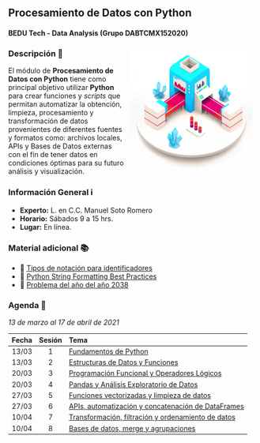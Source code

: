## Procesamiento de Datos con Python
#### BEDU Tech - Data Analysis (Grupo DABTCMX152020)

<img src="imagenes/image.gif" align="right" height="250" width="250" hspace="10">

### Descripción :pencil:

El módulo de __Procesamiento de Datos con Python__ tiene como principal objetivo utilizar __Python__ para crear funciones y *scripts* que permitan automatizar la obtención, limpieza, procesamiento y transformación de datos provenientes de diferentes fuentes y formatos como: archivos locales, APIs y Bases de Datos externas con el fin de tener datos en condiciones óptimas para su futuro análisis y visualización.


### Información General :information_source:

- **Experto:** L. en C.C. Manuel Soto Romero
- **Horario:** Sábados 9 a 15 hrs.
- **Lugar:**   En línea.

### Material adicional :books:

- :link: [Tipos de notación para identificadores](https://www.neoguias.com/tipos-notacion-nombres/)
- :link: [Python String Formatting Best Practices](https://realpython.com/python-string-formatting/)
- :link: [Problema del año del año 2038](https://es.wikipedia.org/wiki/Problema_del_a%C3%B1o_2038#:~:text=La%20mayor%C3%ADa%20de%20sistemas%20operativos,%2C9%20%C3%97%201011)

### Agenda :date:

*13 de marzo al 17 de abril de 2021*

Fecha | Sesión | Tema                                                               | 
------| :----: | :----------------------------------------------------------------- | 
13/03 | 1      | [Fundamentos de Python](Sesion-01/Readme.md)                       |
13/03 | 2      | [Estructuras de Datos y Funciones](Sesion-02/Readme.md)            |
20/03 | 3      | [Programación Funcional y Operadores Lógicos](Sesion-03/Readme.md) |
20/03 | 4      | [Pandas y Análisis Exploratorio de Datos](Sesion-04/Readme.md)     |
27/03 | 5      | [Funciones vectorizadas y limpieza de datos](Sesion-05/Readme.md)  |
27/03 | 6      | [APIs, automatización y concatenación de DataFrames](Sesion-06/Readme.md) |
10/04 | 7      | [Transformación, filtración y ordenamiento de datos](Sesion-07/Readme.md) |
10/04 | 8      | [Bases de datos, merge y agrupaciones](Sesion-08/Readme.md)
